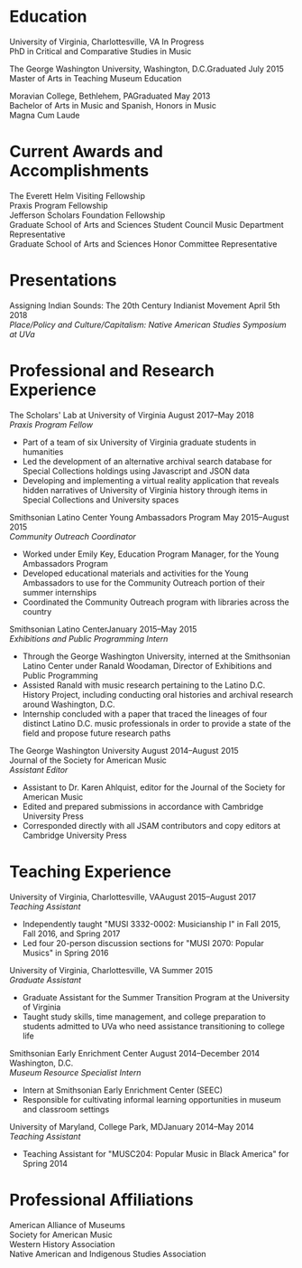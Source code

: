 

<h1>Education</h1>
<p>University of Virginia, Charlottesville, VA <span class="date ">In Progress</span>​
<br>PhD in Critical and Comparative Studies in Music</p>

<p>The George Washington University, Washington, D.C.<span class="date ">Graduated July 2015</span>
<br>Master of Arts in Teaching Museum Education</p>

<p>Moravian College, Bethlehem, PA<span class="date ">Graduated May 2013</span>
<br>Bachelor of Arts in Music and Spanish, Honors in Music
<br>Magna Cum Laude</p>

<h1>Current Awards and Accomplishments</h1>
<p>The Everett Helm Visiting Fellowship
<br>Praxis Program Fellowship
<br>Jefferson Scholars Foundation Fellowship
<br>Graduate School of Arts and Sciences Student Council Music Department Representative
<br>Graduate School of Arts and Sciences Honor Committee Representative</p>

<h1>Presentations</h1>
<p>Assigning Indian Sounds: The 20th Century Indianist Movement <span class="date">April 5th 2018</span>
<br><em>Place/Policy and Culture/Capitalism: Native American Studies Symposium at UVa</em>

<h1>Professional and Research Experience</h1>
<p>The Scholars' Lab at University of Virginia <span class="date ">August 2017&ndash;May 2018</span>
<br><em>Praxis Program Fellow</em></p>
<p><ul>
<li> Part of a team of six University of Virginia graduate students in humanities</li>
<li>Led the development of an alternative archival search database for Special Collections holdings using Javascript and JSON data</li>
<li>Developing and implementing a virtual reality application that reveals hidden narratives of University of Virginia history through items in Special Collections and University spaces</li></ul></p>


<p>Smithsonian Latino Center Young Ambassadors Program <span class="date ">May 2015&ndash;August 2015</span>
<br><em>Community Outreach Coordinator</em></p>
<p><ul>
<li>Worked under Emily Key, Education Program Manager, for the Young Ambassadors Program</li>
<li>Developed educational materials and activities for the Young Ambassadors to use for the Community Outreach portion of their summer internships</li>
<li>Coordinated the Community Outreach program with libraries across the country</li>
</ul></p>
<p>Smithsonian Latino Center<span class="date ">January 2015&ndash;May 2015</span>
<br><em>Exhibitions and Public Programming Intern</em></p>
<p><ul>
<li>Through the George Washington University, interned at the Smithsonian Latino Center under Ranald Woodaman, Director of Exhibitions and Public Programming</li>
<li>Assisted Ranald with music research pertaining to the Latino D.C. History Project, including conducting oral histories and archival research around Washington, D.C.</li>
<li>Internship concluded with a paper that traced the lineages of four distinct Latino D.C. music professionals in order to provide a state of the field and propose future research paths</li>
</ul></p>
<p>The George Washington University <span class="date ">August 2014&ndash;August 2015</span>
<br>Journal of the Society for American Music
<br><em>Assistant Editor</em></p>
<p><ul>
<li>Assistant to Dr. Karen Ahlquist, editor for the Journal of the Society for American Music</li>
<li>Edited and prepared submissions in accordance with Cambridge University Press</li>
<li>Corresponded directly with all JSAM contributors and copy editors at Cambridge University Press</li>
</ul></p>

<h1>Teaching Experience</h1>
<p>University of Virginia, Charlottesville, VA<span class="date ">August 2015&ndash;August 2017</span>
<br><em>Teaching Assistant</em></p>
<p><ul>
<li>Independently taught "MUSI 3332-0002: Musicianship I" in Fall 2015, Fall 2016, and Spring 2017</li>
<li>Led four 20-person discussion sections for "MUSI 2070: Popular Musics" in Spring 2016</li>
</ul></p>
<p>University of Virginia, Charlottesville, VA <span class="date ">Summer 2015</span>
<br><em>Graduate Assistant</em></p>
<p><ul>
<li>Graduate Assistant for the Summer Transition Program at the University of Virginia</li>
<li>Taught study skills, time management, and college preparation to students admitted to UVa who need assistance transitioning to college life</li>
</ul></p>
<p>Smithsonian Early Enrichment Center <span class="date ">August 2014&ndash;December 2014</span>
<br>Washington, D.C.
<br><em>Museum Resource Specialist Intern</em></p>
<p><ul>
<li>Intern at Smithsonian Early Enrichment Center (SEEC)</li>
<li>Responsible for cultivating informal learning opportunities in museum and classroom settings</li>
</ul></p>
<p>University of Maryland, College Park, MD<span class="date ">January 2014&ndash;May 2014</span>
<br><em>Teaching Assistant</em></p>
<p><ul>
<li>Teaching Assistant for "MUSC204: Popular Music in Black America" for Spring 2014</li></ul></p>


<h1>Professional Affiliations</h1>
<p>American Alliance of Museums
<br>Society for American Music
<br>Western History Association
<br>Native American and Indigenous Studies Association</p>